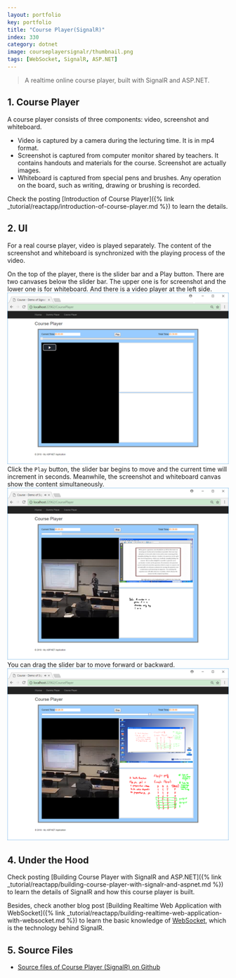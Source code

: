 ```yaml
---
layout: portfolio
key: portfolio
title: "Course Player(SignalR)"
index: 330
category: dotnet
image: courseplayersignalr/thumbnail.png
tags: [WebSocket, SignalR, ASP.NET]
---
```


> A realtime online course player, built with SignalR and ASP.NET.

## 1. Course Player
A course player consists of three components: video, screenshot and whiteboard.
* Video is captured by a camera during the lecturing time. It is in mp4 format.
* Screenshot is captured from computer monitor shared by teachers. It contains handouts and materials for the course. Screenshot are actually images.
* Whiteboard is captured from special pens and brushes. Any operation on the board, such as writing, drawing or brushing is recorded.

Check the posting [Introduction of Course Player]({% link _tutorial/reactapp/introduction-of-course-player.md %}) to learn the details.

## 2. UI
For a real course player, video is played separately. The content of the screenshot and whiteboard is synchronized with the playing process of the video.

On the top of the player, there is the slider bar and a Play button. There are two canvases below the slider bar. The upper one is for screenshot and the lower one is for whiteboard. And there is a video player at the left side.
![image](/public/images/portfolio/courseplayersignalr/homepage.png)  
Click the `Play` button, the slider bar begins to move and the current time will increment in seconds. Meanwhile, the screenshot and whiteboard canvas show the content simultaneously.
![image](/public/images/portfolio/courseplayersignalr/playing.png)  
You can drag the slider bar to move forward or backward.
![image](/public/images/portfolio/courseplayersignalr/drag.png)  

## 4. Under the Hood
Check posting [Building Course Player with SignalR and ASP.NET]({% link _tutorial/reactapp/building-course-player-with-signalr-and-aspnet.md %}) to learn the details of SignalR and how this course player is built.

Besides, check another blog post [Building Realtime Web Application with WebSocket]({% link _tutorial/reactapp/building-realtime-web-application-with-websocket.md %}) to learn the basic knowledge of [WebSocket](https://en.wikipedia.org/wiki/WebSocket), which is the technology behind SignalR.

## 5. Source Files
* [Source files of Course Player (SignalR) on Github](https://github.com/jojozhuang/course-player-signalr)
